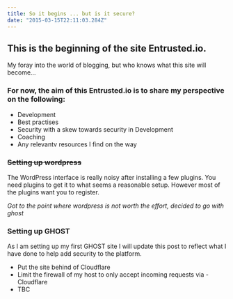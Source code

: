 ```yaml
---
title: So it begins ... but is it secure?
date: "2015-03-15T22:11:03.284Z"
---
```




## This is the beginning of the site Entrusted.io.

My foray into the world of blogging, but who knows what this site will become…

### For now, the aim of this Entrusted.io is to share my perspective on the following:

- Development
- Best practises
- Security with a skew towards security in Development
- Coaching
- Any relevantv resources I find on the way

### ~~Setting up wordpress~~
The WordPress interface is really noisy after installing a few plugins. You need plugins to get it to what seems a reasonable setup. However most of the plugins want you to register.

*Got to the point where wordpress is not worth the effort, decided to go with ghost*


### Setting up GHOST
As I am setting up my first GHOST site I will update this post to reflect what I have done to help add security to the platform.

- Put the site behind of Cloudflare
- Limit the firewall of my host to only accept incoming requests via - Cloudflare
- TBC


